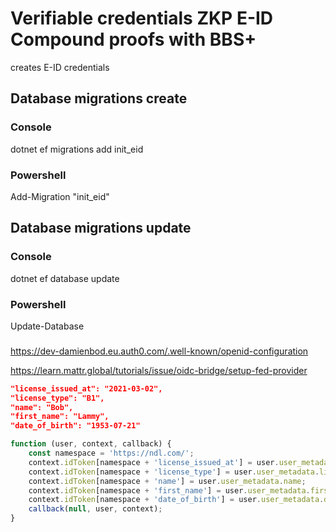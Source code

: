 # Verifiable credentials ZKP E-ID  Compound proofs with BBS+

creates E-ID credentials

## Database migrations create

### Console

dotnet ef migrations add init_eid 

### Powershell

Add-Migration "init_eid" 

## Database migrations update

### Console

dotnet ef database update

### Powershell

Update-Database


###

https://dev-damienbod.eu.auth0.com/.well-known/openid-configuration

https://learn.mattr.global/tutorials/issue/oidc-bridge/setup-fed-provider


```json
"license_issued_at": "2021-03-02",
"license_type": "B1",
"name": "Bob",
"first_name": "Lammy",
"date_of_birth": "1953-07-21"

```



```javascript
function (user, context, callback) {
    const namespace = 'https://ndl.com/';
    context.idToken[namespace + 'license_issued_at'] = user.user_metadata.license_issued_at;
    context.idToken[namespace + 'license_type'] = user.user_metadata.license_type;
    context.idToken[namespace + 'name'] = user.user_metadata.name;
    context.idToken[namespace + 'first_name'] = user.user_metadata.first_name;
    context.idToken[namespace + 'date_of_birth'] = user.user_metadata.date_of_birth;
    callback(null, user, context);
}

```
